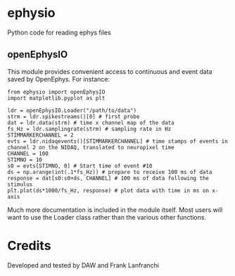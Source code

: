 # ephysio
Python code for reading ephys files

## openEphysIO
This module provides convenient access to continuous and event data saved by OpenEphys. For instance:

    from ephysio import openEphysIO
    import matplotlib.pyplot as plt
    
    ldr = openEphysIO.Loader("/path/to/data")
    strm = ldr.spikestreams()[0] # first probe
    dat = ldr.data(strm) # time x channel map of the data
    fs_Hz = ldr.samplingrate(strm) # sampling rate in Hz
    STIMMARKERCHANNEL = 2
    evts = ldr.nidaqevents()[STIMMARKERCHANNEL] # time stamps of events in channel 2 on the NIDAQ, translated to neuropixel time
    CHANNEL = 100
    STIMNO = 10
    s0 = evts[STIMNO, 0] # Start time of event #10
    ds = np.arange(int(.1*fs_Hz)) # prepare to receive 100 ms of data
    response = dat[s0:s0+ds, CHANNEL] # 100 ms of data following the stimulus 
    plt.plot(ds*1000/fs_Hz, response) # plot data with time in ms on x-axis

Much more documentation is included in the module itself. Most users will want to use the Loader class rather than the various other functions.

# Credits

Developed and tested by DAW and Frank Lanfranchi
